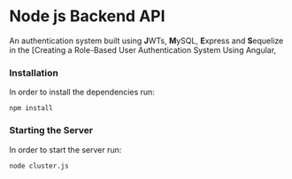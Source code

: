 # Node js Backend API
 An authentication system built using **J**WTs, **M**ySQL, **E**xpress and **S**equelize in the [Creating a Role-Based User Authentication System Using Angular, 

### Installation
 In order to install the dependencies run:
```
npm install
```

### Starting the Server
In order to start the server run:
```
node cluster.js